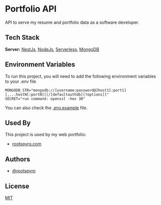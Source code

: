 # Portfolio API

API to serve my resume and portfolio data as a software developer.



## Tech Stack

**Server:** [NestJs](https://nestjs.com/), [NodeJs](https://nodejs.org/en/), [Serverless](https://www.serverless.com/), [MongoDB](https://www.mongodb.com)



## Environment Variables

To run this project, you will need to add the following environment variables to your .env file

```shell
MONGODB_STR="mongodb://[username:password@]host1[:port1][,...hostN[:portN]][/[defaultauthdb][?options]]"
SECRET="run command: openssl -hex 30"
```

You can also check the [.env.example](.env.example) file.


## Used By

This project is used by my web portfolio:

- [rootspyro.com](https://rootspyro.com/)


## Authors

- [@rootspyro](https://www.github.com/rootspyro)


## License

[MIT](https://choosealicense.com/licenses/mit/)


